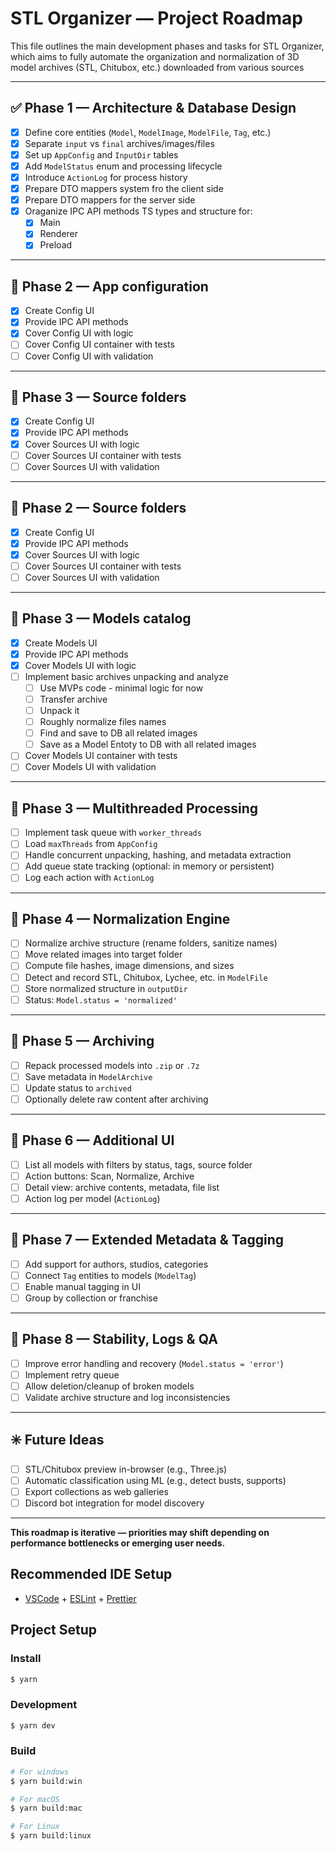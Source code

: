 # STL Organizer — Project Roadmap

This file outlines the main development phases and tasks for STL Organizer, which aims to fully automate the organization and normalization of 3D model archives (STL, Chitubox, etc.) downloaded from various sources

---

## ✅ Phase 1 — Architecture & Database Design

- [x] Define core entities (`Model`, `ModelImage`, `ModelFile`, `Tag`, etc.)
- [x] Separate `input` vs `final` archives/images/files
- [x] Set up `AppConfig` and `InputDir` tables
- [x] Add `ModelStatus` enum and processing lifecycle
- [x] Introduce `ActionLog` for process history
- [x] Prepare DTO mappers system fro the client side
- [x] Prepare DTO mappers for the server side
- [x] Oraganize IPC API methods TS types and structure for:
  - [x] Main
  - [x] Renderer
  - [x] Preload

---

## 🚧 Phase 2 — App configuration

- [x] Create Config UI
- [x] Provide IPC API methods
- [x] Cover Config UI with logic
- [ ] Cover Config UI container with tests
- [ ] Cover Config UI with validation

---

## 🚧 Phase 3 — Source folders

- [x] Create Config UI
- [x] Provide IPC API methods
- [x] Cover Sources UI with logic
- [ ] Cover Sources UI container with tests
- [ ] Cover Sources UI with validation

---

## 🚧 Phase 2 — Source folders

- [x] Create Config UI
- [x] Provide IPC API methods
- [x] Cover Sources UI with logic
- [ ] Cover Sources UI container with tests
- [ ] Cover Sources UI with validation

---

## 🚧 Phase 3 — Models catalog

- [x] Create Models UI
- [x] Provide IPC API methods
- [x] Cover Models UI with logic
- [ ] Implement basic archives unpacking and analyze
  - [ ] Use MVPs code - minimal logic for now
  - [ ] Transfer archive
  - [ ] Unpack it
  - [ ] Roughly normalize files names
  - [ ] Find and save to DB all related images
  - [ ] Save as a Model Entoty to DB with all related images
- [ ] Cover Models UI container with tests
- [ ] Cover Models UI with validation

---

## 🚧 Phase 3 — Multithreaded Processing

- [ ] Implement task queue with `worker_threads`
- [ ] Load `maxThreads` from `AppConfig`
- [ ] Handle concurrent unpacking, hashing, and metadata extraction
- [ ] Add queue state tracking (optional: in memory or persistent)
- [ ] Log each action with `ActionLog`

---

## 🚧 Phase 4 — Normalization Engine

- [ ] Normalize archive structure (rename folders, sanitize names)
- [ ] Move related images into target folder
- [ ] Compute file hashes, image dimensions, and sizes
- [ ] Detect and record STL, Chitubox, Lychee, etc. in `ModelFile`
- [ ] Store normalized structure in `outputDir`
- [ ] Status: `Model.status = 'normalized'`

---

## 🚧 Phase 5 — Archiving

- [ ] Repack processed models into `.zip` or `.7z`
- [ ] Save metadata in `ModelArchive`
- [ ] Update status to `archived`
- [ ] Optionally delete raw content after archiving

---

## 🚧 Phase 6 — Additional UI

- [ ] List all models with filters by status, tags, source folder
- [ ] Action buttons: Scan, Normalize, Archive
- [ ] Detail view: archive contents, metadata, file list
- [ ] Action log per model (`ActionLog`)

---

## 🔄 Phase 7 — Extended Metadata & Tagging

- [ ] Add support for authors, studios, categories
- [ ] Connect `Tag` entities to models (`ModelTag`)
- [ ] Enable manual tagging in UI
- [ ] Group by collection or franchise

---

## 🧪 Phase 8 — Stability, Logs & QA

- [ ] Improve error handling and recovery (`Model.status = 'error'`)
- [ ] Implement retry queue
- [ ] Allow deletion/cleanup of broken models
- [ ] Validate archive structure and log inconsistencies

---

## ✳️ Future Ideas

- [ ] STL/Chitubox preview in-browser (e.g., Three.js)
- [ ] Automatic classification using ML (e.g., detect busts, supports)
- [ ] Export collections as web galleries
- [ ] Discord bot integration for model discovery

---

**This roadmap is iterative — priorities may shift depending on performance bottlenecks or emerging user needs.**

## Recommended IDE Setup

- [VSCode](https://code.visualstudio.com/) + [ESLint](https://marketplace.visualstudio.com/items?itemName=dbaeumer.vscode-eslint) + [Prettier](https://marketplace.visualstudio.com/items?itemName=esbenp.prettier-vscode)

## Project Setup

### Install

```bash
$ yarn
```

### Development

```bash
$ yarn dev
```

### Build

```bash
# For windows
$ yarn build:win

# For macOS
$ yarn build:mac

# For Linux
$ yarn build:linux
```
